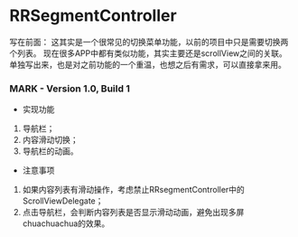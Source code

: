 # RRSegmentController

写在前面：
这其实是一个很常见的切换菜单功能，以前的项目中只是需要切换两个列表。
现在很多APP中都有类似功能，其实主要还是scrollView之间的关联。
单独写出来，也是对之前功能的一个重温，也想之后有需求，可以直接拿来用。

### MARK - Version 1.0, Build 1
* 实现功能
1. 导航栏；
2. 内容滑动切换；
3. 导航栏的动画。

* 注意事项
1. 如果内容列表有滑动操作，考虑禁止RRsegmentController中的ScrollViewDelegate；
2. 点击导航栏，会判断内容列表是否显示滑动动画，避免出现多屏chuachuachua的效果。

